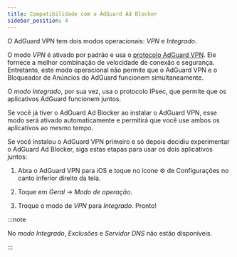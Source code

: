 ```yaml
---
title: Compatibilidade com o AdGuard Ad Blocker
sidebar_position: 4
---
```


O AdGuard VPN tem dois modos operacionais: *VPN* e *Integrado*.

O modo *VPN* é ativado por padrão e usa o [protocolo AdGuard VPN](/general/adguard-vpn-protocol). Ele fornece a melhor combinação de velocidade de conexão e segurança. Entretanto, este modo operacional não permite que o AdGuard VPN e o Bloqueador de Anúncios do AdGuard funcionem simultaneamente.

O *modo Integrado*, por sua vez, usa o protocolo IPsec, que permite que os aplicativos AdGuard funcionem juntos.

Se você já tiver o AdGuard Ad Blocker ao instalar o AdGuard VPN, esse modo será ativado automaticamente e permitirá que você use ambos os aplicativos ao mesmo tempo.

Se você instalou o AdGuard VPN primeiro e só depois decidiu experimentar o AdGuard Ad Blocker, siga estas etapas para usar os dois aplicativos juntos:

1. Abra o AdGuard VPN para iOS e toque no ícone ⚙ de Configurações no canto inferior direito da tela.

2. Toque em *Geral* → *Modo de operação*.

3. Troque o modo de *VPN* para *Integrado*. Pronto!

:::note

No *modo Integrado*, *Exclusões* e *Servidor DNS* não estão disponíveis.

:::
